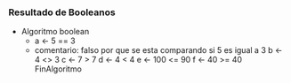 ### Resultado de Booleanos

* Algoritmo boolean
	* a <- 5 == 3 
  - comentario: falso por que se esta comparando si 5 es igual a 3
	b <- 4 <> 3
	c <- 7 > 7
	d <- 4 < 4
	e <- 100 <= 90
	f <- 40 >= 40
FinAlgoritmo
